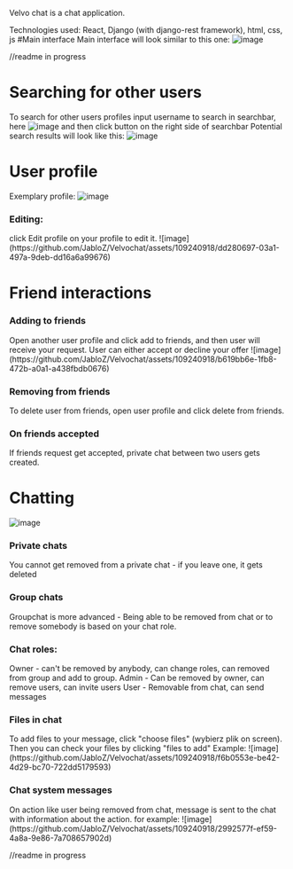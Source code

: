 
Velvo chat is a chat application.

Technologies used: React, Django (with django-rest framework), html, css, js 
#Main interface
Main interface will look similar to this one:
![image](https://github.com/JabloZ/Velvochat/assets/109240918/5edeba64-0b9a-4d69-8bc3-22ecc4ad5701)

//readme in progress

# Searching for other users
To search for other users profiles input username to search in searchbar, here ![image](https://github.com/JabloZ/Velvochat/assets/109240918/1bdb55c7-3085-4e1a-8551-c603b4c14745) and then click button on the right side of searchbar
Potential search results will look like this: ![image](https://github.com/JabloZ/Velvochat/assets/109240918/311c6287-65d5-45ec-add8-61de17fd3737)

# User profile
Exemplary profile: ![image](https://github.com/JabloZ/Velvochat/assets/109240918/2c14b5f8-b49a-4d84-a28f-90382adac06b)
<h3>Editing:</h3>
  click Edit profile on your profile to edit it. ![image](https://github.com/JabloZ/Velvochat/assets/109240918/dd280697-03a1-497a-9deb-dd16a6a99676)


# Friend interactions
<h3>Adding to friends</h3>
  Open another user profile and click add to friends, and then user will receive your request. User can either accept or decline your offer ![image](https://github.com/JabloZ/Velvochat/assets/109240918/b619bb6e-1fb8-472b-a0a1-a438fbdb0676)
<h3>Removing from friends</h3>
  To delete user from friends, open user profile and click delete from friends.
<h3>On friends accepted</h3>
  If friends request get accepted, private chat between two users gets created.

# Chatting
![image](https://github.com/JabloZ/Velvochat/assets/109240918/e3250169-1963-4907-a925-5f68b35f50c0)

<h3>Private chats</h3>

You cannot get removed from a private chat - if you leave one, it gets deleted
<h3>Group chats</h3>
Groupchat is more advanced - Being able to be removed from chat or to remove somebody is based on your chat role.
<h3>Chat roles:</h3>
Owner - can't be removed by anybody, can change roles, can removed from group and add to group.
Admin - Can be removed by owner, can remove users, can invite users
User - Removable from chat, can send messages
<h3>Files in chat</h3>
To add files to your message, click "choose files" (wybierz plik on screen). Then you can check your files by clicking "files to add" Example:  ![image](https://github.com/JabloZ/Velvochat/assets/109240918/f6b0553e-be42-4d29-bc70-722dd5179593)

<h3>Chat system messages</h3>
On action like user being removed from chat, message is sent to the chat with information about the action. for example: ![image](https://github.com/JabloZ/Velvochat/assets/109240918/2992577f-ef59-4a8a-9e86-7a708657902d)

//readme in progress

